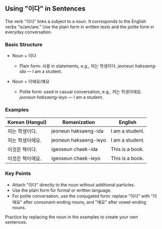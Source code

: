 ## Using "이다" in Sentences

The verb "이다" links a subject to a noun. It corresponds to the English verbs "is/am/are." Use the plain form in written texts and the polite form in everyday conversation.

### Basic Structure

- Noun + 이다
  - Plain form: 사용 in statements, e.g., 저는 학생이다. *jeoneun haksaeng-ida* — I am a student.

- Noun + 이에요/예요
  - Polite form: used in casual conversation, e.g., 저는 학생이에요. *jeoneun haksaeng-ieyo* — I am a student.

### Examples

| Korean (Hangul)      | Romanization         | English          |
|----------------------|----------------------|------------------|
| 저는 학생이다.       | jeoneun haksaeng-ida | I am a student.  |
| 저는 학생이에요.     | jeoneun haksaeng-ieyo| I am a student.  |
| 이것은 책이다.       | igeoseun chaek-ida   | This is a book.  |
| 이것은 책이에요.     | igeoseun chaek-ieyo  | This is a book.  |

### Key Points

- Attach "이다" directly to the noun without additional particles.
- Use the plain form for formal or written language.
- For polite conversation, use the conjugated form: replace "이다" with "이에요" after consonant-ending nouns, and "예요" after vowel-ending nouns.

Practice by replacing the noun in the examples to create your own sentences.
